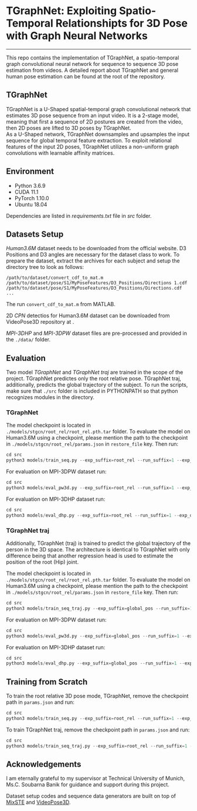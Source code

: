 # TGraphNet: Exploiting Spatio-Temporal Relationshipts for 3D Pose with Graph Neural Networks

***

This repo contains the implementation of TGraphNet, a spatio-temporal graph convolutional neural network for sequence to sequence 3D pose estimation from videos. A detailed report about TGraphNet and general human pose estimation can be found at the root of the repository.

## TGraphNet

TGraphNet is a U-Shaped spatial-temporal graph convolutional network that estimates 3D pose sequence from an input video. It is a 2-stage model, meaning that first a sequence of 2D postures are created from the video, then 2D poses are lifted to 3D poses by TGraphNet.  
As a U-Shaped network, TGraphNet downsamples and upsamples the input sequence for global temporal feature extraction. To exploit relational features of the input 2D poses, TGraphNet utilizes a non-uniform graph convolutions with learnable affinity matrices.

## Environment

* Python 3.6.9
* CUDA 11.1
* PyTorch 1.10.0
* Ubuntu 18.04

Dependencies are listed in *requirements.txt* file in *src* folder.

## Datasets Setup

*Human3.6M* dataset needs to be downloaded from the official website. D3 Positions and D3 angles are necessary for the dataset class to work. To prepare the dataset, extract the archives for each subject and setup the directory tree to look as follows:

```
/path/to/dataset/convert_cdf_to_mat.m
/path/to/dataset/pose/S1/MyPoseFeatures/D3_Positions/Directions 1.cdf
/path/to/dataset/pose/S1/MyPoseFeatures/D3_Positions/Directions.cdf
...
```

The run `convert_cdf_to_mat.m` from MATLAB.

2D *CPN* detectios for Human3.6M dataset can be downloaded from VideoPose3D repository at [](https://github.com/facebookresearch/VideoPose3D).

*MPI-3DHP* and *MPI-3DPW* dataset files are pre-processed and provided in the `./data/` folder.

## Evaluation

Two model *TGraphNet* and *TGraphNet traj* are trained in the scope of the project. TGraphNet predictes only the root relative pose. TGraphNet traj, additionally, predicts the global trajectory of the subject. To run the scripts, make sure that `./src` folder is included in PYTHONPATH so that python recognizes modules in the directory.

### TGraphNet

The model checkpoint is located in `./models/stgcn/root_rel/root_rel.pth.tar` folder. To evaluate the model on Human3.6M using a checkpoint, please mention the path to the checkpoint in `./models/stgcn/root_rel/params.json` in `restore_file` key. Then run:

```python
cd src
python3 models/train_seq.py --exp_suffix=root_rel --run_suffix=1 --exp_desc="testing" --data_dir="/path/to/h36m/dataset" --seed_value=333 --mode=test
```

For evaluation on MPI-3DPW dataset run:

```python
cd src
python3 models/eval_pw3d.py --exp_suffix=root_rel --run_suffix=1 --exp_desc="testing" --seed_value=333 --mode=test
```

For evaluation on MPI-3DHP dataset run:

```python
cd src
python3 models/eval_dhp.py --exp_suffix=root_rel --run_suffix=1 --exp_desc="testing" --seed_value=333 --mode=test
```

### TGraphNet traj

Additionally, TGraphNet (traj) is trained to predict the global trajectory of the person in the 3D space. The architecture is identical to TGraphNet with only difference being that another regression head is used to estimate the position of the root (Hip) joint.

The model checkpoint is located in `./models/stgcn/root_rel/root_rel.pth.tar` folder. To evaluate the model on Human3.6M using a checkpoint, please mention the path to the checkpoint in `./models/stgcn/root_rel/params.json` in `restore_file` key. Then run:

```python
cd src
python3 models/train_seq_traj.py --exp_suffix=global_pos --run_suffix=1 --exp_desc="testing" --data_dir="/path/to/h36m/dataset" --seed_value=333 --mode=test
```

For evaluation on MPI-3DPW dataset run:

```python
cd src
python3 models/eval_pw3d.py --exp_suffix=global_pos --run_suffix=1 --exp_desc="testing" --seed_value=333 --mode=test
```

For evaluation on MPI-3DHP dataset run:

```python
cd src
python3 models/eval_dhp.py --exp_suffix=global_pos --run_suffix=1 --exp_desc="testing" --seed_value=333 --mode=test
```

## Training from Scratch

To train the root relative 3D pose mode, TGraphNet, remove the checkpoint path in `params.json` and run:

```python
cd src
python3 models/train_seq.py --exp_suffix=root_rel --run_suffix=1 --exp_desc="description" --data_dir="/path/to/h36m/dataset" --seed_value=333 --mode=train
```

To train TGraphNet traj, remove the checkpoint path in `params.json` and run:

```python
cd src
python3 models/train_seq_traj.py --exp_suffix=root_rel --run_suffix=1 --exp_desc="description" --data_dir="/path/to/h36m/dataset" --seed_value=333 --mode=train
```

## Acknowledgements

I am eternally grateful to my supervisor at Technical University of Munich, Ms.C. Soubarna Banik for guidance and support during this project.

Dataset setup codes and sequence data generators are built on top of [MixSTE](https://github.com/JinluZhang1126/MixSTE#readme) and [VideoPose3D](https://github.com/facebookresearch/VideoPose3D).
